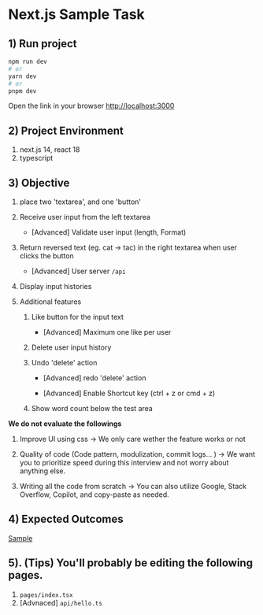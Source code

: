 # Next.js Sample Task

## 1) Run project

```bash
npm run dev
# or
yarn dev
# or
pnpm dev
```

Open the link in your browser [http://localhost:3000](http://localhost:3000)

## 2) Project Environment

1. next.js 14, react 18
2. typescript


## 3) Objective
1. place two 'textarea', and one 'button' 

2. Receive user input from the left textarea

   - [Advanced] Validate user input (length, Format)

3. Return reversed text (eg. cat -> tac) in the right textarea when user clicks the button

   - [Advanced] User server `/api` 

6. Display input histories 

7. Additional features
   1. Like button for the input text

      - [Advanced] Maximum one like per user

   2. Delete user input history

   3. Undo 'delete' action

      - [Advanced] redo 'delete' action

      - [Advanced] Enable Shortcut key (ctrl + z or cmd + z)

   4. Show word count below the test area 


**We do not evaluate the followings**

1. Improve UI using css -> We only care wether the feature works or not

2. Quality of code (Code pattern, modulization, commit logs... ) -> We want you to prioritize speed during this interview and not worry about anything else.

3. Writing all the code from scratch  -> You can also utilize Google, Stack Overflow, Copilot, and copy-paste as needed.


## 4) Expected Outcomes

[Sample](./Sample.png)



## 5). (Tips)  You'll probably be editing the following pages.

1. `pages/index.tsx`
2. [Advnaced] `api/hello.ts`
